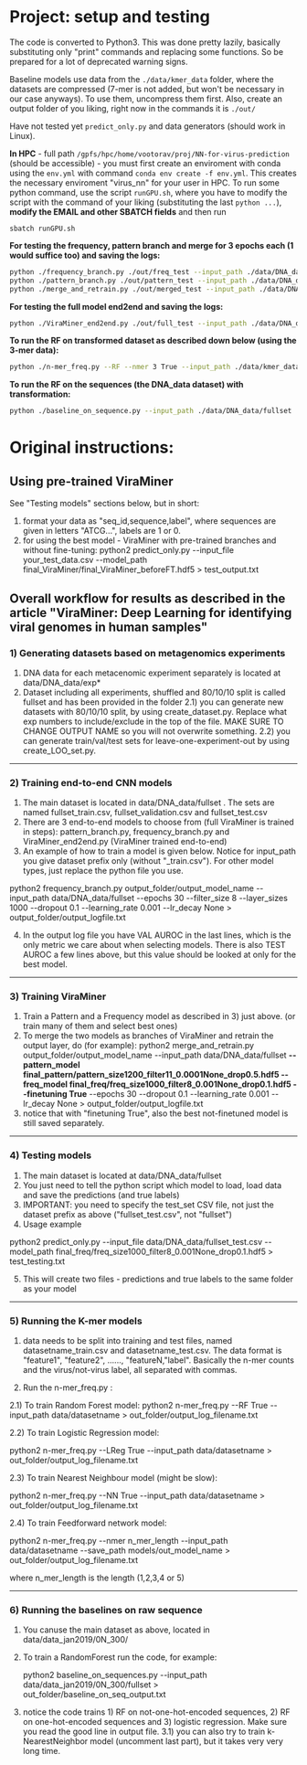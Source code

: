 # Project: setup and testing

The code is converted to Python3. This was done pretty lazily, basically substituting only "print" commands and replacing some functions. So be prepared for a lot of deprecated warning signs.

Baseline models use data from the `./data/kmer_data` folder, where the datasets are compressed (7-mer is not added, but won't be necessary in our case anyways). To use them, uncompress them first. Also, create an output folder of you liking, right now in the commands it is `./out/`

Have not tested yet `predict_only.py` and data generators (should work in Linux).

**In HPC** - full path `/gpfs/hpc/home/vootorav/proj/NN-for-virus-prediction` (should be accessible) - you must first create an enviroment with conda using the `env.yml` with command `conda env create -f env.yml`. This creates the necessary enviroment "virus_nn" for your user in HPC. To run some python command, use the script `runGPU.sh`, where you have to modify the script with the command of your liking (substituting the last `python ...`), **modify the EMAIL and other SBATCH fields** and then run
```
sbatch runGPU.sh
```

**For testing the frequency, pattern branch and merge for 3 epochs each (1 would suffice too) and saving the logs:**
```bash
python ./frequency_branch.py ./out/freq_test --input_path ./data/DNA_data/fullset --epochs 3 --filter_size 8 --layer_sizes 1000 --dropout 0.1 --learning_rate 0.001 --lr_decay None | tee -a ./out/freq_log.txt
python ./pattern_branch.py ./out/pattern_test --input_path ./data/DNA_data/fullset --epochs 3 --filter_size 8 --layer_sizes 1000 --dropout 0.1 --learning_rate 0.001 --lr_decay None | tee -a ./out/pattern_log.txt
python ./merge_and_retrain.py ./out/merged_test --input_path ./data/DNA_data/fullset --freq_model ./out/freq_test.hdf5 --pattern_model ./out/pattern_test.hdf5 --epochs 3 --dropout 0.1 --learning_rate 0.001 --lr_decay None | tee -a ./out/merged_log.txt
```

**For testing the full model end2end and saving the logs:**
```bash
python ./ViraMiner_end2end.py ./out/full_test --input_path ./data/DNA_data/fullset --epochs 3 --dropout 0.1 --learning_rate 0.001 --lr_decay None | tee -a ./out/full_log.txt
```

**To run the RF on transformed dataset as described down below (using the 3-mer data):**
```bash
python ./n-mer_freq.py --RF --nmer 3 True --input_path ./data/kmer_data/300_0N_3k --save_path ./out/rf_model | tee -a out/rf_log.txt 
```

**To run the RF on the sequences (the DNA_data dataset) with transformation:**

```bash
python ./baseline_on_sequence.py --input_path ./data/DNA_data/fullset | tee -a out/rf_seq_log.txt 
```

# Original instructions:

## Using pre-trained ViraMiner
See "Testing models" sections below, but in short:
1) format your data as "seq_id,sequence,label", where sequences are given in letters "ATCG...", labels are 1 or 0.
2) for using the best model - ViraMiner with pre-trained branches and without fine-tuning:
   python2 predict_only.py --input_file your_test_data.csv --model_path final_ViraMiner/final_ViraMiner_beforeFT.hdf5 > test_output.txt


## Overall workflow for results as described in the article "ViraMiner: Deep Learning for identifying viral genomes in human samples"

### 1) Generating datasets based on metagenomics experiments

1) DNA data for each metacenomic experiment separately is located at data/DNA_data/exp*
2) Dataset including all experiments, shuffled and 80/10/10 split is called fullset and has been provided in the folder
2.1) you can generate new datasets with 80/10/10 split, by using create_dataset.py. Replace what exp numbers to include/exclude in the top of the file. 
   MAKE SURE TO CHANGE OUTPUT NAME so you will not overwrite something.
2.2) you can generate train/val/test sets for leave-one-experiment-out by using create_LOO_set.py. 

---
### 2) Training end-to-end CNN models

1) The main dataset is located in data/DNA_data/fullset . The sets are named fullset_train.csv, fullset_validation.csv and fullset_test.csv
2) There are 3 end-to-end models to choose from (full ViraMiner is trained in steps): pattern_branch.py, frequency_branch.py and ViraMiner_end2end.py (ViraMiner trained end-to-end)
3) An example of how to train a model is given below. Notice for input_path you give dataset prefix only (without "_train.csv"). For other model types, just replace the python file you use.

python2 frequency_branch.py output_folder/output_model_name --input_path data/DNA_data/fullset --epochs 30 --filter_size 8 --layer_sizes 1000 --dropout 0.1 --learning_rate 0.001 --lr_decay None > output_folder/output_logfile.txt

4) In the output log file you have VAL AUROC in the last lines, which is the only metric we care about when selecting models. There is also TEST AUROC a few lines above, but this value should be looked at only for the best model. 

---
### 3) Training ViraMiner
1) Train a Pattern and a Frequency model as described in 3) just above. (or train many of them and select best ones)
2) To merge the two models as branches of ViraMiner and retrain the output layer, do (for example):
  python2 merge_and_retrain.py output_folder/output_model_name --input_path data/DNA_data/fullset **--pattern_model final_pattern/pattern_size1200_filter11_0.0001None_drop0.5.hdf5 --freq_model final_freq/freq_size1000_filter8_0.001None_drop0.1.hdf5 --finetuning True** --epochs 30 --dropout 0.1 --learning_rate 0.001 --lr_decay None > output_folder/output_logfile.txt
3) notice that with "finetuning True", also the best not-finetuned model is still saved separately.
   

---
### 4) Testing models

1) The main dataset is located at data/DNA_data/fullset
2) You just need to tell the python script which model to load, load data and save the predictions (and true labels)
3) IMPORTANT: you need to specify the test_set CSV file, not just the dataset prefix as above ("fullset_test.csv", not "fullset")
4) Usage example 

python2 predict_only.py --input_file data/DNA_data/fullset_test.csv --model_path final_freq/freq_size1000_filter8_0.001None_drop0.1.hdf5 > test_testing.txt

5) This will create two files - predictions and true labels to the same folder as your model

---
### 5) Running the K-mer models

1) data needs to be split into training and test files, named datasetname_train.csv and datasetname_test.csv.
   The data format is "feature1", "feature2", ......, "featureN,"label". Basically the n-mer counts and the virus/not-virus label, all separated 
   with commas. 

2) Run the n-mer_freq.py :

2.1) To train Random Forest model:
   python2 n-mer_freq.py --RF True --input_path data/datasetname > out_folder/output_log_filename.txt 

2.2) To train Logistic Regression model:

   python2 n-mer_freq.py --LReg True --input_path data/datasetname > out_folder/output_log_filename.txt 

2.3) To train Nearest Neighbour model (might be slow):

   python2 n-mer_freq.py --NN True --input_path data/datasetname > out_folder/output_log_filename.txt 


2.4) To train Feedforward network model:

   python2 n-mer_freq.py --nmer n_mer_length --input_path data/datasetname --save_path models/out_model_name > out_folder/output_log_filename.txt 

   where n_mer_length is the length (1,2,3,4 or 5)

---
### 6) Running the baselines on raw sequence

1) You canuse the main dataset as above, located in data/data_jan2019/0N_300/

2) To train a RandomForest run the code, for example:

   python2 baseline_on_sequences.py --input_path data/data_jan2019/0N_300/fullset > out_folder/baseline_on_seq_output.txt 

3) notice the code trains 1) RF on not-one-hot-encoded sequences, 2) RF on one-hot-encoded sequences and 3) logistic regression. Make sure you read the good line in output file.
3.1) you can also try to train k-NearestNeighbor model (uncomment last part), but it takes very very long time.







